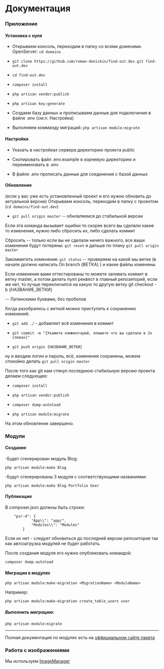 # Документация

### Приложение

#### Установка с нуля

* Открываем консоль, переходим в папку со всеми доменами. OpenServer: `cd domains`

* `git clone https://github.com/roman-deniskin/find-out.dev.git find-out.dev`

* `cd find-out.dev`

* `composer install`

* `php artisan vendor:publish`

* `php artisan key:generate`

* Создаем базу данных и прописываем данные для подключения в файле .env (см.п. Настройка)

* Выполняем комманду миграций: `php artisan module:migrate`

#### Настройка

* Указать в настройках сервера директорию проекта public

* Скопировать файл .env.example в корневую директорию и переименовать в .env

* В файле .env прописать данные для соединения с базой данных

#### Обновление

(если у вас уже есть установленный проект и его нужно обновить до актуальной версии)
Открываем консоль, переходим в папку с проектом (`cd domains/find-out.dev`)

* `git pull origin master` -- обновляемся до стабильной версии

Если эта команда вызывает ошибки то скорее всего вы сделали какие то изменения,
нужно либо сбросить их, либо сделать коммит

Сбросить -- только если вы не сделали ничего важного, все ваши изменения будут потеряны:
`git reset` и дальше по плану `git pull origin master`

Закоммитить изменения:
`git status` -- проверяем на какой мы ветке (в начале должно написать On branch {ВЕТКА} )
и какие файлы изменены

Если изменения вами оттестированы то можете заливать коммит в ветку master,
а потом делать пулл реквест в главный репозиторий, если же нет,
то лучше переключится на какую то другую ветку
git checkout -b {НАЗВАНИЕ_ВЕТКИ}

-- Латинскими буквами, без пробелов

Когда разобрались с веткой можно приступить к сохранению изменений:

* `git add ./` - добавляет всё изменения в коммит

* `git commit -m "{Укажите комментарий, опишите что вы сделали в 2х словах}"`

* `git push origin {НАЗВАНИЕ_ВЕТКИ}`

ну и вводим логин и пароль, всё, изменения сохранены, можем спокойно делать `git pull origin master`

После того как git нам стянул последнюю стабильную версию проекта делаем следующее:

* `composer install`

* `php artisan vendor:publish`

* `composer dump-autoload`

* `php artisan module:migrate`

На этом обновление завершено.

### Модули

#### Создание

-Будет сгенерирован модуль Blog:

`php artisan module:make Blog`

-Будут сгенерированы 3 модуля с соответствующими названиями:

`php artisan module:make Blog Portfolio User`

#### Публикация
В composer.json должны быть строки:

```
	"psr-4": {
            "App\\": "app/",
            "Modules\\": "Modules"
        }
```

Если их нет - следует обновиться до последней версии репозитория так как автозагрузка модулей не будет работать.

После создания модуля его нужно опубликовать командой:

`composer dump-autoload`

#### Миграции в модулях

`php artisan module:make-migration <MigrationName> <ModuleName>`

Например:

`php artisan module:make-migration create_table_users user`

##### Выполнить миграцию:

`php artisan module:migrate`

---------------------------------------

Полная документация по модулях есть на [оффициальном сайте пакета](http://sky.pingpong-labs.com/docs/2.0/modules)

### Работа с изображениями

Мы используем [ImageManager](https://github.com/anakadote/ImageManager-for-Laravel-5)
